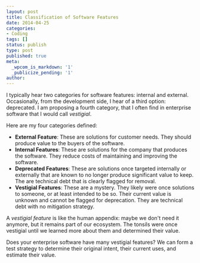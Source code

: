 ```yaml
---
layout: post
title: Classification of Software Features
date: 2014-04-25
categories:
- Coding
tags: []
status: publish
type: post
published: true
meta:
  _wpcom_is_markdown: '1'
  _publicize_pending: '1'
author: 
---
```

I typically hear two categories for software features: internal and external. Occasionally, from the development side, I hear of a third option: deprecated. I am proposing a fourth category, that I often find in enterprise software that I would call _vestigial_.

Here are my four categories defined:

*   **External Feature**: These are solutions for customer needs. They should produce value to the buyers of the software.
*   **Internal Features**: These are solutions for the company that produces the software. They reduce costs of maintaining and improving the software.
*   **Deprecated Features**: These are solutions once targeted internally or externally that are known to no longer produce significant value to keep. The are technical debt that is clearly flagged for removal.
*   **Vestigial Features**: These are a mystery. They likely were once solutions to someone, or at least intended to be so. Their current value is unknown and cannot be flagged for deprecation. They are technical debt with no mitigation strategy.

A _vestigial feature_ is like the human appendix: maybe we don't need it anymore, but it remains part of our ecosystem. The tonsils were once vestigial until we learned more about them and determined their value.

Does your enterprise software have many vestigial features? We can form a test strategy to determine their original intent, their current uses, and estimate their value.
